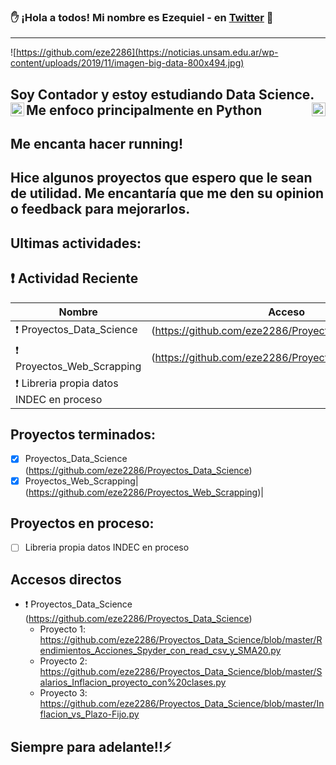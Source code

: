 ### ✋ ¡Hola a todos! Mi nombre es Ezequiel - en [Twitter](https://twitter.com/quelo2286 "te espero es Twitter") 👋
---
![https://github.com/eze2286](https://noticias.unsam.edu.ar/wp-content/uploads/2019/11/imagen-big-data-800x494.jpg)


## Soy Contador y estoy estudiando Data Science. Me enfoco principalmente en Python<img align="left" alt="CursoC" width="22px" src="https://upload.wikimedia.org/wikipedia/commons/c/c3/Python-logo-notext.svg" /><img align="right" alt="CursoC" width="22px" src="https://user-images.githubusercontent.com/69882938/117889969-c24d2a00-b28a-11eb-999c-1448a782b22f.png" />

## Me encanta hacer running!
## Hice algunos proyectos que espero que le sean de utilidad. Me encantaría que me den su opinion o feedback para mejorarlos.

## Ultimas actividades:

<!--START_SECTION:activity-->
<!--END_SECTION:activity-->

## ❗️ Actividad Reciente
|Nombre|Acceso|
|------|------|
|❗️ Proyectos_Data_Science| (https://github.com/eze2286/Proyectos_Data_Science)|
|❗️ Proyectos_Web_Scrapping| (https://github.com/eze2286/Proyectos_Web_Scrapping)|
|❗️ Libreria propia datos INDEC en proceso| 

## Proyectos terminados:
* [x] Proyectos_Data_Science (https://github.com/eze2286/Proyectos_Data_Science)
* [x] Proyectos_Web_Scrapping| (https://github.com/eze2286/Proyectos_Web_Scrapping)|

## Proyectos en proceso:
* [ ] Libreria propia datos INDEC en proceso

## Accesos directos
* ❗️ Proyectos_Data_Science (https://github.com/eze2286/Proyectos_Data_Science)
    * Proyecto 1: https://github.com/eze2286/Proyectos_Data_Science/blob/master/Rendimientos_Acciones_Spyder_con_read_csv_y_SMA20.py
    * Proyecto 2: https://github.com/eze2286/Proyectos_Data_Science/blob/master/Salarios_Inflacion_proyecto_con%20clases.py
    * Proyecto 3: https://github.com/eze2286/Proyectos_Data_Science/blob/master/Inflacion_vs_Plazo-Fijo.py

## Siempre para adelante!!⚡

